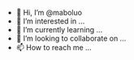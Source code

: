 - 👋 Hi, I’m @maboluo
- 👀 I’m interested in ...
- 🌱 I’m currently learning ...
- 💞️ I’m looking to collaborate on ...
- 📫 How to reach me ...

<!---
maboluo/maboluo is a ✨ special ✨ repository because its `README.md` (this file) appears on your GitHub profile.
You can click the Preview link to take a look at your changes.
--->
